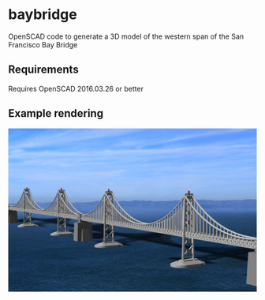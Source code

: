 # baybridge
OpenSCAD code to generate a 3D model of the western span of the San Francisco Bay Bridge

## Requirements
Requires OpenSCAD 2016.03.26 or better

## Example rendering
![baybridge](/baybridge.jpg?raw=true "SF Bay Bridge Render")

